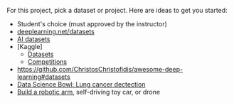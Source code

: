 For this project, pick a dataset or project. Here are ideas to get you started:

- Student's choice (must approved by the instructor)
- [deeplearning.net/datasets](http://deeplearning.net/datasets/)
- [AI datasets](https://medium.com/startup-grind/fueling-the-ai-gold-rush-7ae438505bc2#.14ub3z4og)
- [Kaggle]
    + [Datasets](https://www.kaggle.com/datasets)
    + [Competitions](https://www.kaggle.com/competitions)
- https://github.com/ChristosChristofidis/awesome-deep-learning#datasets
- [Data Science Bowl: Lung cancer dectection](http://www.datasciencebowl.com/)
- [Build a robotic arm](http://pr.cs.cornell.edu/deepgrasping/), self-driving toy car, or drone
